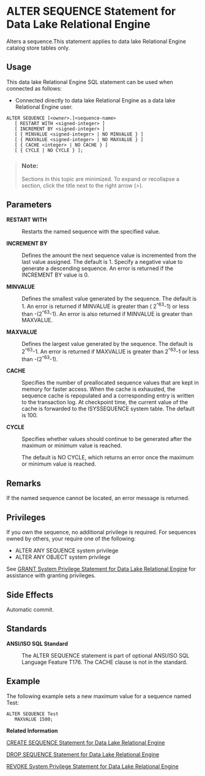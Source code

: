 <!-- loio3be43c996c5f1014a512d60a08c26481 -->

# ALTER SEQUENCE Statement for Data Lake Relational Engine

Alters a sequence.This statement applies to data lake Relational Engine catalog store tables only. 



<a name="loio3be43c996c5f1014a512d60a08c26481__section_ovp_dvr_znb"/>

## Usage

This data lake Relational Engine SQL statement can be used when connected as follows:

-   Connected directly to data lake Relational Engine as a data lake Relational Engine user.



```
ALTER SEQUENCE [<owner>.]<sequence-name>
   [ RESTART WITH <signed-integer> ]
   [ INCREMENT BY <signed-integer> ]
   [ { MINVALUE <signed-integer> | NO MINVALUE } ]
   [ { MAXVALUE <signed-integer> | NO MAXVALUE } ]
   [ { CACHE <integer> | NO CACHE } ]
   [ { CYCLE | NO CYCLE } ];
```



> ### Note:  
> Sections in this topic are minimized. To expand or recollapse a section, click the title next to the right arrow \(*\>*\).



## Parameters


<dl class="glossary">
<dt><b>

RESTART WITH

</b></dt>
<dd>

Restarts the named sequence with the specified value.



</dd><dt><b>

INCREMENT BY

</b></dt>
<dd>

Defines the amount the next sequence value is incremented from the last value assigned. The default is 1. Specify a negative value to generate a descending sequence. An error is returned if the INCREMENT BY value is 0.



</dd><dt><b>

MINVALUE

</b></dt>
<dd>

Defines the smallest value generated by the sequence. The default is 1. An error is returned if MINVALUE is greater than \( 2<sup>^63</sup>-1\) or less than -\(2<sup>^63</sup>-1\). An error is also returned if MINVALUE is greater than MAXVALUE.



</dd><dt><b>

MAXVALUE

</b></dt>
<dd>

Defines the largest value generated by the sequence. The default is 2<sup>^63</sup>-1. An error is returned if MAXVALUE is greater than 2<sup>^63</sup>-1 or less than -\(2<sup>^63</sup>-1\).



</dd><dt><b>

CACHE

</b></dt>
<dd>

Specifies the number of preallocated sequence values that are kept in memory for faster access. When the cache is exhausted, the sequence cache is repopulated and a corresponding entry is written to the transaction log. At checkpoint time, the current value of the cache is forwarded to the ISYSSEQUENCE system table. The default is 100.



</dd><dt><b>

CYCLE

</b></dt>
<dd>

Specifies whether values should continue to be generated after the maximum or minimum value is reached.

The default is NO CYCLE, which returns an error once the maximum or minimum value is reached.



</dd>
</dl>



## Remarks

If the named sequence cannot be located, an error message is returned.



<a name="loio3be43c996c5f1014a512d60a08c26481__section_x1b_hhz_m2b"/>

## Privileges

If you own the sequence, no additional privilege is required. For sequences owned by others, your require one of the following:

-   ALTER ANY SEQUENCE system privilege
-   ALTER ANY OBJECT system privilege

See [GRANT System Privilege Statement for Data Lake Relational Engine](grant-system-privilege-statement-for-data-lake-relational-engine-a3dfcb0.md) for assistance with granting privileges. 



## Side Effects

Automatic commit.



## Standards


<dl>
<dt><b>

ANSI/ISO SQL Standard

</b></dt>
<dd>

The ALTER SEQUENCE statement is part of optional ANSI/ISO SQL Language Feature T176. The CACHE clause is not in the standard.



</dd>
</dl>



## Example

The following example sets a new maximum value for a sequence named Test:

```
ALTER SEQUENCE Test 
   MAXVALUE 1500;
```

**Related Information**  


[CREATE SEQUENCE Statement for Data Lake Relational Engine](create-sequence-statement-for-data-lake-relational-engine-3be47d4.md "Creates a sequence that can be used to generate primary key values that are unique across multiple tables, and for generating default values for a table. This statement applies to data lake Relational Engine catalog store tables only.")

[DROP SEQUENCE Statement for Data Lake Relational Engine](drop-sequence-statement-for-data-lake-relational-engine-3be48e5.md "Drops a sequence. This statement applies to data lake Relational Engine catalog store tables only.")

[REVOKE System Privilege Statement for Data Lake Relational Engine](revoke-system-privilege-statement-for-data-lake-relational-engine-a3eadda.md "Removes specific system privileges from specific users and the right to administer the privilege.")

